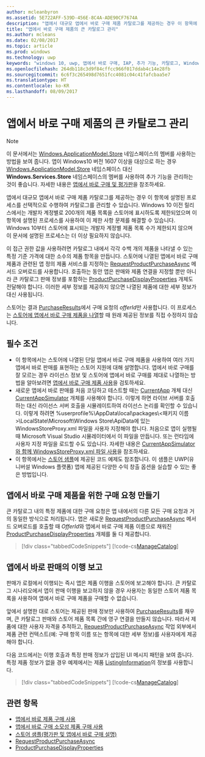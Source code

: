 ```yaml
---
author: mcleanbyron
ms.assetid: 5E722AFF-539D-456E-8C4A-ADE90CF7674A
description: "앱에서 대규모 앱에서 바로 구매 제품 카탈로그를 제공하는 경우 이 항목에 설명된 프로세스를 선택적으로 수행하여 카탈로그를 관리할 수 있습니다."
title: "앱에서 바로 구매 제품의 큰 카탈로그 관리"
ms.author: mcleans
ms.date: 02/08/2017
ms.topic: article
ms.prod: windows
ms.technology: uwp
keywords: "windows 10, uwp, 앱에서 바로 구매, IAP, 추가 기능, 카탈로그, Windows.ApplicationModel.Store"
ms.openlocfilehash: 264db118c3d9f84cffcc966f017ddab4c14e28fb
ms.sourcegitcommit: 6c6f3c265498d7651fcc4081c04c41fafcbaa5e7
ms.translationtype: HT
ms.contentlocale: ko-KR
ms.lasthandoff: 08/09/2017
---
```

# <a name="manage-a-large-catalog-of-in-app-products"></a>앱에서 바로 구매 제품의 큰 카탈로그 관리


> [!NOTE]
> 이 문서에서는 [Windows.ApplicationModel.Store](https://msdn.microsoft.com/library/windows/apps/windows.applicationmodel.store.aspx) 네임스페이스의 멤버를 사용하는 방법을 보여 줍니다. 앱이 Windows10 버전 1607 이상을 대상으로 하는 경우 [Windows.ApplicationModel.Store](https://msdn.microsoft.com/library/windows/apps/windows.services.store.aspx) 네임스페이스 대신 **Windows.Services.Store** 네임스페이스의 멤버를 사용하여 추가 기능을 관리하는 것이 좋습니다. 자세한 내용은 [앱에서 바로 구매 및 평가판](in-app-purchases-and-trials.md)을 참조하세요.

앱에서 대규모 앱에서 바로 구매 제품 카탈로그를 제공하는 경우 이 항목에 설명된 프로세스를 선택적으로 수행하여 카탈로그를 관리할 수 있습니다. Windows 10 이전 릴리스에서는 개발자 계정별로 200개의 제품 목록을 스토어에 표시하도록 제한되었으며 이 항목에 설명된 프로세스를 사용하여 이 제한 사항 문제를 해결할 수 있습니다. Windows 10부터 스토어에 표시되는 개발자 계정별 제품 목록 수가 제한되지 않으며 이 문서에 설명된 프로세스는 더 이상 필요하지 않습니다.

이 접근 권한 값을 사용하려면 카탈로그 내에서 각각 수백 개의 제품을 나타낼 수 있는 특정 기준 가격에 대한 소수의 제품 항목을 만듭니다. 스토어에 나열된 앱에서 바로 구매 제품과 관련된 앱 정의 제품 서비스를 지정하는 [RequestProductPurchaseAsync](https://msdn.microsoft.com/library/windows/apps/dn263382) 메서드 오버로드를 사용합니다. 호출하는 동안 앱은 판매와 제품 연결을 지정할 뿐만 아니라 큰 카탈로그 판매 정보를 포함하는 [ProductPurchaseDisplayProperties](https://msdn.microsoft.com/library/windows/apps/dn263384) 개체도 전달해야 합니다. 이러한 세부 정보를 제공하지 않으면 나열된 제품에 대한 세부 정보가 대신 사용됩니다.

스토어는 결과 [PurchaseResults](https://msdn.microsoft.com/library/windows/apps/dn263392)에서 구매 요청의 *offerId*만 사용합니다. 이 프로세스는 [스토어에 앱에서 바로 구매 제품을 나열](https://msdn.microsoft.com/library/windows/apps/mt148551)할 때 원래 제공된 정보를 직접 수정하지 않습니다.

## <a name="prerequisites"></a>필수 조건

-   이 항목에서는 스토어에 나열된 단일 앱에서 바로 구매 제품을 사용하여 여러 가지 앱에서 바로 판매를 표현하는 스토어 지원에 대해 설명합니다. 앱에서 바로 구매를 잘 모르는 경우 라이선스 정보 및 스토어에 앱에서 바로 구매를 제대로 나열하는 방법을 알아보려면 [앱에서 바로 구매 제품 사용](enable-in-app-product-purchases.md)을 검토하세요.
-   새로운 앱에서 바로 판매를 처음 코딩하고 테스트할 때는 [CurrentApp](https://msdn.microsoft.com/library/windows/apps/hh779765) 개체 대신 [CurrentAppSimulator](https://msdn.microsoft.com/library/windows/apps/hh779766) 개체를 사용해야 합니다. 이렇게 하면 라이브 서버를 호출하는 대신 라이선스 서버 호출을 시뮬레이트하여 라이선스 논리를 확인할 수 있습니다. 이렇게 하려면 %userprofile%\\AppData\\local\\packages\\&lt;패키지 이름&gt;\\LocalState\\Microsoft\\Windows Store\\ApiData에 있는 WindowsStoreProxy.xml 파일을 사용자 지정해야 합니다. 처음으로 앱이 실행될 때 Microsoft Visual Studio 시뮬레이터에서 이 파일을 만듭니다. 또는 런타임에 사용자 지정 파일을 로드할 수도 있습니다. 자세한 내용은 [CurrentAppSimulator와 함께 WindowsStoreProxy.xml 파일 사용](in-app-purchases-and-trials-using-the-windows-applicationmodel-store-namespace.md#proxy)을 참조하세요.
-   이 항목에서는 [스토어 샘플](https://github.com/Microsoft/Windows-universal-samples/tree/win10-1507/Samples/Store)에 제공된 코드 예제도 참조합니다. 이 샘플은 UWP(유니버설 Windows 플랫폼) 앱에 제공된 다양한 수익 창출 옵션을 실습할 수 있는 좋은 방법입니다.

## <a name="make-the-purchase-request-for-the-in-app-product"></a>앱에서 바로 구매 제품을 위한 구매 요청 만들기

큰 카탈로그 내의 특정 제품에 대한 구매 요청은 앱 내에서의 다른 모든 구매 요청과 거의 동일한 방식으로 처리됩니다. 앱은 새로운 [RequestProductPurchaseAsync](https://msdn.microsoft.com/library/windows/apps/dn263382) 메서드 오버로드를 호출할 때 *OfferId*와 앱에서 바로 구매 제품 이름으로 채워진 [ProductPurchaseDisplayProperties](https://msdn.microsoft.com/library/windows/apps/dn263390) 개체를 둘 다 제공합니다.

> [!div class="tabbedCodeSnippets"]
[!code-cs[ManageCatalog](./code/InAppPurchasesAndLicenses/cs/ManageCatalog.cs#MakePurchaseRequest)]

## <a name="report-fulfillment-of-the-in-app-offer"></a>앱에서 바로 판매의 이행 보고

판매가 로컬에서 이행되는 즉시 앱은 제품 이행을 스토어에 보고해야 합니다. 큰 카탈로그 시나리오에서 앱이 판매 이행을 보고하지 않을 경우 사용자는 동일한 스토어 제품 목록을 사용하여 앱에서 바로 구매 제품을 구매할 수 없습니다.

앞에서 설명한 대로 스토어는 제공된 판매 정보만 사용하여 [PurchaseResults](https://msdn.microsoft.com/library/windows/apps/dn263392)를 채우며, 큰 카탈로그 판매와 스토어 제품 목록 간에 영구 연결을 만들지 않습니다. 따라서 제품에 대한 사용자 자격을 추적하고, [RequestProductPurchaseAsync](https://msdn.microsoft.com/library/windows/apps/dn263382) 작업 외부에서 제품 관련 컨텍스트(예: 구매 항목 이름 또는 항목에 대한 세부 정보)를 사용자에게 제공해야 합니다.

다음 코드에서는 이행 호출과 특정 판매 정보가 삽입된 UI 메시지 패턴을 보여 줍니다. 특정 제품 정보가 없을 경우 예제에서는 제품 [ListingInformation](https://msdn.microsoft.com/library/windows/apps/br225163)의 정보를 사용합니다.

> [!div class="tabbedCodeSnippets"]
[!code-cs[ManageCatalog](./code/InAppPurchasesAndLicenses/cs/ManageCatalog.cs#ReportFulfillment)]

## <a name="related-topics"></a>관련 항목

* [앱에서 바로 제품 구매 사용](enable-in-app-product-purchases.md)
* [앱에서 바로 구매 소모성 제품 구매 사용](enable-consumable-in-app-product-purchases.md)
* [스토어 샘플(평가판 및 앱에서 바로 구매 설명)](https://github.com/Microsoft/Windows-universal-samples/tree/win10-1507/Samples/Store)
* [RequestProductPurchaseAsync](https://msdn.microsoft.com/library/windows/apps/dn263382)
* [ProductPurchaseDisplayProperties](https://msdn.microsoft.com/library/windows/apps/dn263384)
